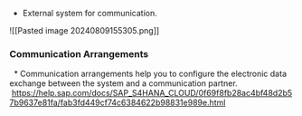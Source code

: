 + External system for communication.

![[Pasted image 20240809155305.png]]

### Communication Arrangements

  * Communication arrangements help you to configure the electronic data exchange between the system and a communication partner.
  
 https://help.sap.com/docs/SAP_S4HANA_CLOUD/0f69f8fb28ac4bf48d2b57b9637e81fa/fab3fd449cf74c6384622b98831e989e.html